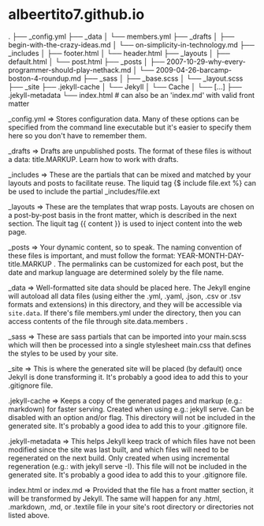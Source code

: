 # albeertito7.github.io

.
├── _config.yml
├── _data
│   └── members.yml
├── _drafts
│   ├── begin-with-the-crazy-ideas.md
│   └── on-simplicity-in-technology.md
├── _includes
│   ├── footer.html
│   └── header.html
├── _layouts
│   ├── default.html
│   └── post.html
├── _posts
│   ├── 2007-10-29-why-every-programmer-should-play-nethack.md
│   └── 2009-04-26-barcamp-boston-4-roundup.md
├── _sass
│   ├── _base.scss
│   └── _layout.scss
├── _site
├── .jekyll-cache
│   └── Jekyll
│       └── Cache
│           └── [...]
├── .jekyll-metadata
└── index.html # can also be an 'index.md' with valid front matter


_config.yml => Stores configuration data. Many of these options can be specified from the command line executable but it's easier to specify them here so you don't have to remember them.

_drafts => Drafts are unpublished posts. The format of these files is without a data: title.MARKUP. Learn how to work with drafts.

_includes => These are the partials that can be mixed and matched by your layouts and posts to facilitate reuse. The liquid tag {$ include file.ext %} can be used to include the partial _includes/file.ext

_layouts => These are the templates that wrap posts. Layouts are chosen on a post-by-post basis in the front matter, which is described in the next section. The liquit tag {{ content }} is used to inject content into the web page.

_posts => Your dynamic content, so to speak. The naming convention of these files is important, and must follow the format: YEAR-MONTH-DAY-title.MARKUP . The permalinks can be customized for each post, but the date and markup language are determined solely by the file name.

_data => Well-formatted site data should be placed here. The Jekyll engine will autoload all data files (using either the .yml, .yaml, .json, .csv or .tsv formats and extensions) in this directory, and they will be accessible via `site.data`. If there's file members.yml under the directory, then you can access contents of the file through site.data.members .

_sass => These are sass partials that can be imported into your main.scss which will then be processed into a single stylesheet main.css that defines the styles to be used by your site.

_site => This is where the generated site will be placed (by default) once Jekyll is done transforming it. It's probably a good idea to add this to your .gitignore file.

.jekyll-cache => Keeps a copy of the generated pages and markup (e.g.: markdown) for faster serving. Created when using e.g.: jekyll serve. Can be disabled with an option and/or flag. This directory will not be included in the generated site. It's probably a good idea to add this to your .gitignore file.

.jekyll-metadata => This helps Jekyll keep track of which files have not been modified since the site was last built, and which files will need to be regenerated on the next build. Only created when using incremental regeneration (e.g.: with jekyll serve -I). This file will not be included in the generated site. It's probably a good idea to add this to your .gitignore file.

index.html or index.md => Provided that the file has a front matter section, it will be transformed by Jekyll. The same will happen for any .html, .markdown, .md, or .textile file in your site's root directory or directories not listed above.



